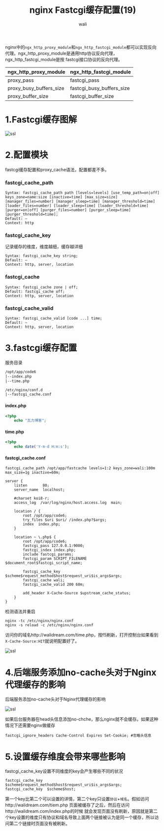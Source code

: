 ﻿---
layout: post
title: nginx  Fastcgi缓存配置(19)  #标题
tagline: fastcgi缓存配置
category: nginx      #分类
author: wali    #作者
tag: nginx     #标签
ghurl:        #github url
ghurl_zip:    #github zip下载
comments: true

post_nav: ["1.Fastcgi缓存图解","2.配置模块","3.fastcgi缓存配置","4.后端服务添加no-cache头对于Nginx代理缓存的影响","5.设置缓存维度会带来哪些影响"]
group_tag: nginx教程
---

nginx中的`ngx_http_proxy_module`和`ngx_http_fastcgi_module`都可以实现反向代理。ngx_http_proxy_module是通用http协议反向代理，ngx_http_fastcgi_module是按
fastcgi接口协议的反向代理。

ngx_http_proxy_module|ngx_http_fastcgi_module|
-|-
proxy_pass|fastcgi_pass|
proxy_busy_buffers_size|fastcgi_busy_buffers_size|
proxy_buffer_size|fastcgi_buffer_size|

# 1.Fastcgi缓存图解

![ssl](https://raw.githubusercontent.com/walidream/blogimage/master/waliblogImage/nginx/nginx_40.jpg)

# 2.配置模块

fastcgi缓存配置和proxy_cache语法，配置都差不多。

### fastcgi_cache_path 

```nginx
Syntax:	fastcgi_cache_path path [levels=levels] [use_temp_path=on|off] keys_zone=name:size [inactive=time] [max_size=size] [manager_files=number] [manager_sleep=time] [manager_threshold=time] [loader_files=number] [loader_sleep=time] [loader_threshold=time] [purger=on|off] [purger_files=number] [purger_sleep=time] [purger_threshold=time];
Default: —
Context: http
```

### fastcgi_cache_key

记录缓存的维度，维度越细，缓存越详细

```nginx
Syntax:	fastcgi_cache_key string;
Default: —
Context: http, server, location
```

### fastcgi_cache

```nginx
Syntax:	fastcgi_cache zone | off;
Default: fastcgi_cache off;
Context: http, server, location
```

### fastcgi_cache_valid 

```nginx
Syntax:	fastcgi_cache_valid [code ...] time;
Default: —
Context: http, server, location
```

# 3.fastcgi缓存配置

服务目录

```txt
/opt/app/code6
|--index.php
|--time.php

/etc/nginx/conf.d
|--fastcgi_cache.conf
```

#### index.php

```php
<?php
	echo "瓦力博客";
```

#### time.php

```php
<?php
	echo date('Y-m-d H:m:s');
```

#### fastcgi_cache.conf

```nginx
fastcgi_cache_path /opt/app/fastcache levels=1:2 keys_zone=wali:100m max_size=1g inactive=60m;

server {
    listen       80; 
    server_name  localhost;

    #charset koi8-r;
    access_log  /var/log/nginx/host.access.log  main;
    
    location / { 
        root /opt/app/code6;
        try_files $uri $uri/ /index.php?$args;
        index  index.php;
    }   

    location ~ \.php$ {
        root /opt/app/code6;
        fastcgi_pass 127.0.0.1:9000;
        fastcgi_index index.php;
        include fastcgi_params;
        fastcgi_param SCRIPT_FILENAME $document_root$fastcgi_script_name;
    
        fastcgi_cache_key $scheme$request_method$host$request_uri$is_args$args;
        fastcgi_cache wali;
        fastcgi_cache_valid 200 60m;
    
        add_header X-Cache-Source $upstream_cache_status;
    }   
}
```

检测语法并重启

	nginx -tc /etc/nginx/nginx.conf
	nginx -s reload -c /etc/nginx/nginx.conf

访问你的域名http://walidream.com/time.php，按f5刷新，打开控制台如果看到`X-Cache-Source:HIT`就说明配置好了。

![ssl](https://raw.githubusercontent.com/walidream/blogimage/master/waliblogImage/nginx/nginx_41.jpg)

# 4.后端服务添加no-cache头对于Nginx代理缓存的影响

后端服务添加no-cache头对于Nginx代理缓存的影响

![ssl](https://raw.githubusercontent.com/walidream/blogimage/master/waliblogImage/nginx/nginx_42.jpg)

如果后台服务器在head头信息添加no-chche，那么nginx就不会缓存。如果这种情况下还需要nginx做缓存

	fastcgi_ignore_headers Cache-Control Expires Set-Cookie; #忽略头信息
	
# 5.设置缓存维度会带来哪些影响

fastcgi_cache_key设置不同维度的key会产生哪些不同的状况

	fastcgi_cache_key $scheme$request_method$host$request_uri$is_args$args;
	fastcgi_cache_key  $scheme$host;

第一个key比第二个可以设置的详情，第二个key只设置`协议`+`域名`。假如访问http://walidream.com/tiem.php 页面被缓存了之后，然后在访问http://walidream.com/index.php的时候
就会发现页面没有刷新，原因就是第二个key设置的维度只有协议和域名导致上面两个链接被认为是同一个缓存，所以访问第二个链接时页面没有被刷新。


